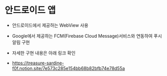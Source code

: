 # 안드로이드 앱

- 안드로이드에서 제공하는 WebView 사용

- Google에서 제공하는 FCM(Firebase Cloud Message)서비스와 연동하여 푸시알림 구현

- 자세한 구현 내용은 아래 링크 확인

- https://treasure-sardine-f0f.notion.site/7e573c285e154bb68b82bfb74e78d55a